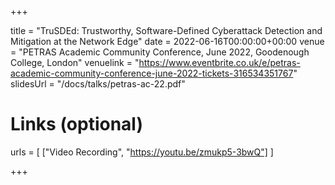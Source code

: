 +++

title = "TruSDEd: Trustworthy, Software-Defined Cyberattack Detection and Mitigation at the Network Edge"
date = 2022-06-16T00:00:00+00:00
venue = "PETRAS Academic Community Conference, June 2022, Goodenough College, London"
venuelink = "https://www.eventbrite.co.uk/e/petras-academic-community-conference-june-2022-tickets-316534351767"
slidesUrl = "/docs/talks/petras-ac-22.pdf"

# Links (optional)
urls = [
	["Video Recording", "https://youtu.be/zmukp5-3bwQ"]
]

+++